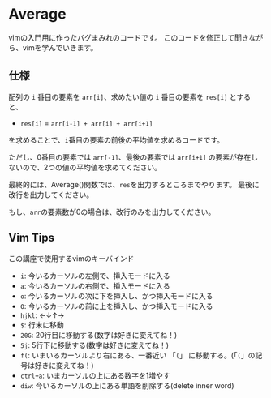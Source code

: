# Average

vimの入門用に作ったバグまみれのコードです。
このコードを修正して聞きながら、vimを学んでいきます。

## 仕様

配列の `i` 番目の要素を `arr[i]`、求めたい値の `i` 番目の要素を `res[i]` とすると、

* `res[i]` = `arr[i-1] + arr[i] + arr[i+1]`

を求めることで、`i`番目の要素の前後の平均値を求めるコードです。

ただし、0番目の要素では `arr[-1]`、最後の要素では `arr[i+1]` の要素が存在しないので、2つの値の平均値を求めてください。

最終的には、Average()関数では、`res`を出力するところまでやります。 最後に改行を出力してください。

もし、`arr`の要素数が0の場合は、改行のみを出力してください。

## Vim Tips

この講座で使用するvimのキーバインド

* `i`: 今いるカーソルの左側で、挿入モードに入る
* `a`: 今いるカーソルの右側で、挿入モードに入る
* `o`: 今いるカーソルの次に下を挿入し、かつ挿入モードに入る
* `O`: 今いるカーソルの前に上を挿入し、かつ挿入モードに入る
* `hjkl`: ←↓↑→
* `$`: 行末に移動
* `20G`: 20行目に移動する(数字は好きに変えてね！)
* `5j`: 5行下に移動する(数字は好きに変えてね！)
* `f(`: いまいるカーソルより右にある、一番近い 「`(`」 に移動する。(「`(`」の記号は好きに変えてね！)
* `ctrl+a`: いまカーソルの上にある数字を1増やす
* `diw`: 今いるカーソルの上にある単語を削除する(delete inner word)